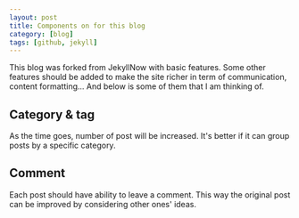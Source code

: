 ```yaml
---
layout: post
title: Components on for this blog
category: [blog]
tags: [github, jekyll]
---
```


This blog was forked from JekyllNow with basic features. Some other features should be added
to make the site richer in term of communication, content formatting... And below is some of them
that I am thinking of.

## Category & tag
As the time goes, number of post will be increased. It's better if it can group posts by a specific
category.

## Comment
Each post should have ability to leave a comment. This way the original post can be improved by
considering other ones' ideas.
